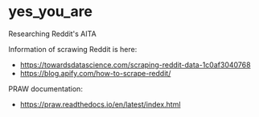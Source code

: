 # yes_you_are
Researching Reddit's AITA

Information of scrawing Reddit is here:
- https://towardsdatascience.com/scraping-reddit-data-1c0af3040768
- https://blog.apify.com/how-to-scrape-reddit/

PRAW documentation:
- https://praw.readthedocs.io/en/latest/index.html
